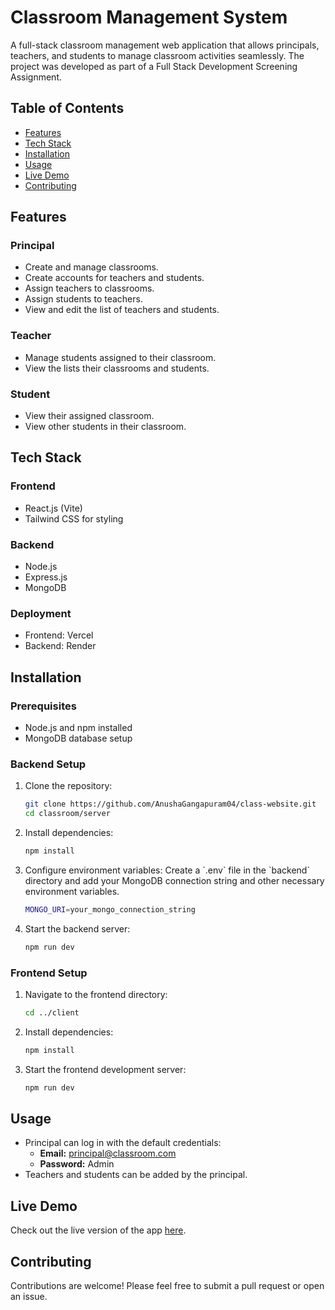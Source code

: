 
# Classroom Management System

A full-stack classroom management web application that allows principals, teachers, and students to manage classroom activities seamlessly. The project was developed as part of a Full Stack Development Screening Assignment.

## Table of Contents

- [Features](#features)
- [Tech Stack](#tech-stack)
- [Installation](#installation)
- [Usage](#usage)
- [Live Demo](#live-demo)
- [Contributing](#contributing)


## Features

### Principal
- Create and manage classrooms.
- Create accounts for teachers and students.
- Assign teachers to classrooms.
- Assign students to teachers.
- View and edit the list of teachers and students.

### Teacher
- Manage students assigned to their classroom.
- View the lists their classrooms and students.

### Student
- View their assigned classroom.
- View other students in their classroom.

## Tech Stack

### Frontend
- React.js (Vite)
- Tailwind CSS for styling

### Backend
- Node.js
- Express.js
- MongoDB

### Deployment
- Frontend: Vercel
- Backend: Render

## Installation

### Prerequisites
- Node.js and npm installed
- MongoDB database setup

### Backend Setup

1. Clone the repository:
    ```bash
    git clone https://github.com/AnushaGangapuram04/class-website.git
    cd classroom/server
    ```

2. Install dependencies:
    ```bash
    npm install
    ```

3. Configure environment variables:
    Create a \`.env\` file in the \`backend\` directory and add your MongoDB connection string and other necessary environment variables.
    ```bash
    MONGO_URI=your_mongo_connection_string
    ```

4. Start the backend server:
    ```bash
    npm run dev
    ```

### Frontend Setup

1. Navigate to the frontend directory:
    ```bash
    cd ../client
    ```

2. Install dependencies:
    ```bash
    npm install
    ```

3. Start the frontend development server:
    ```bash
    npm run dev
    ```

## Usage

- Principal can log in with the default credentials:
  - **Email:** principal@classroom.com
  - **Password:** Admin
- Teachers and students can be added by the principal.

## Live Demo

Check out the live version of the app [here](https://classroom-fawn.vercel.app).

## Contributing

Contributions are welcome! Please feel free to submit a pull request or open an issue.


